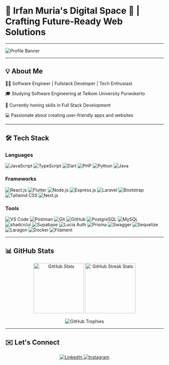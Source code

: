 # 🌟 Irfan Muria's Digital Space 🚀 | Crafting Future-Ready Web Solutions  

---

![Profile Banner](https://readme-typing-svg.demolab.com?font=Fira+Code&weight=600&size=24&duration=4000&pause=1000&color=5CB3FF&width=435&lines=Hi+There!+I'm+Irfan+Muria+👋;Welcome+to+my+GitHub+Profile!;Passionate+Web+%26+Mobile+Developer;Always+Learning+and+Building!)

---

## 💡 About Me

👨‍💻 Software Engineer | Fullstack Developer | Tech Enthusiast

🎓 Studying Software Engineering at Telkom University Purwokerto

🌱 Currently honing skills in Full Stack Development

💻 Passionate about creating user-friendly apps and websites


---

## 🛠️ Tech Stack
### Languages  
![JavaScript](https://img.shields.io/badge/JavaScript-F7DF1E?logo=javascript&logoColor=black&style=for-the-badge)  ![TypeScript](https://img.shields.io/badge/TypeScript-3178C6?logo=typescript&logoColor=white&style=for-the-badge)  ![Dart](https://img.shields.io/badge/Dart-0175C2?logo=dart&logoColor=white&style=for-the-badge)  ![PHP](https://img.shields.io/badge/PHP-777BB4?logo=php&logoColor=white&style=for-the-badge)  ![Python](https://img.shields.io/badge/Python-3776AB?logo=python&logoColor=white&style=for-the-badge)  ![Java](https://img.shields.io/badge/Java-007396?logo=java&logoColor=white&style=for-the-badge)  

### Frameworks  
![React.js](https://img.shields.io/badge/React-61DAFB?logo=react&logoColor=black&style=for-the-badge)  ![Flutter](https://img.shields.io/badge/Flutter-02569B?logo=flutter&logoColor=white&style=for-the-badge)  ![Node.js](https://img.shields.io/badge/Node.js-339933?logo=node.js&logoColor=white&style=for-the-badge)  ![Express.js](https://img.shields.io/badge/Express.js-000000?logo=express&logoColor=white&style=for-the-badge)  ![Laravel](https://img.shields.io/badge/Laravel-FF2D20?logo=laravel&logoColor=white&style=for-the-badge)  ![Bootstrap](https://img.shields.io/badge/Bootstrap-7952B3?logo=bootstrap&logoColor=white&style=for-the-badge)  ![Tailwind CSS](https://img.shields.io/badge/TailwindCSS-06B6D4?logo=tailwindcss&logoColor=white&style=for-the-badge) ![Next.js](https://img.shields.io/badge/Next.js-000000?logo=nextdotjs&logoColor=white&style=for-the-badge)  

### Tools  
![VS Code](https://img.shields.io/badge/VS%20Code-007ACC?logo=visual-studio-code&logoColor=white&style=for-the-badge)  ![Postman](https://img.shields.io/badge/Postman-FF6C37?logo=postman&logoColor=white&style=for-the-badge)  ![Git](https://img.shields.io/badge/Git-F05032?logo=git&logoColor=white&style=for-the-badge)  ![GitHub](https://img.shields.io/badge/GitHub-181717?logo=github&logoColor=white&style=for-the-badge)  ![PostgreSQL](https://img.shields.io/badge/PostgreSQL-4169E1?logo=postgresql&logoColor=white&style=for-the-badge)  ![MySQL](https://img.shields.io/badge/MySQL-4479A1?logo=mysql&logoColor=white&style=for-the-badge) ![shadcn/ui](https://img.shields.io/badge/shadcn/ui-000000?logo=ui&logoColor=white&style=for-the-badge)  ![Supabase](https://img.shields.io/badge/Supabase-3ECF8E?logo=supabase&logoColor=white&style=for-the-badge)  ![Lucia Auth](https://img.shields.io/badge/Lucia%20Auth-000000?logo=auth0&logoColor=white&style=for-the-badge) ![Prisma](https://img.shields.io/badge/Prisma-2D3748?logo=prisma&logoColor=white&style=for-the-badge)  ![Swagger](https://img.shields.io/badge/Swagger-85EA2D?logo=swagger&logoColor=white&style=for-the-badge)  ![Sequelize](https://img.shields.io/badge/Sequelize-52B0E7?logo=sequelize&logoColor=white&style=for-the-badge)  ![Laragon](https://img.shields.io/badge/Laragon-0E83CD?logo=laragon&logoColor=white&style=for-the-badge)  ![Docker](https://img.shields.io/badge/Docker-2496ED?logo=docker&logoColor=white&style=for-the-badge)  ![Filament](https://img.shields.io/badge/Filament-000000?logo=filament&logoColor=white&style=for-the-badge)

---

## 📊 GitHub Stats
<p align="center">
  <img src="https://github-readme-stats.vercel.app/api?username=irpanzy&show_icons=true&theme=radical" alt="GitHub Stats" height="160" />
  <img src="https://github-readme-streak-stats.herokuapp.com/?user=irpanzy&theme=radical" alt="GitHub Streak Stats" height="160" />
</p>

<p align="center">
  <img src="https://github-profile-trophy.vercel.app/?username=irpanzy&theme=gruvbox&no-frame=true&row=1&column=6" alt="GitHub Trophies" />
</p>

---

## ✉️ Let's Connect
<p align="center">
  <a href="https://www.linkedin.com/in/irfanmuria/" target="_blank">
    <img src="https://img.shields.io/badge/LinkedIn-0077B5?logo=linkedin&logoColor=white&style=for-the-badge" alt="LinkedIn" />
  </a>
  <a href="https://www.instagram.com/irfanmuriaa/" target="_blank">
    <img src="https://img.shields.io/badge/Instagram-E4405F?logo=instagram&logoColor=white&style=for-the-badge" alt="Instagram" />
  </a>
</p>
